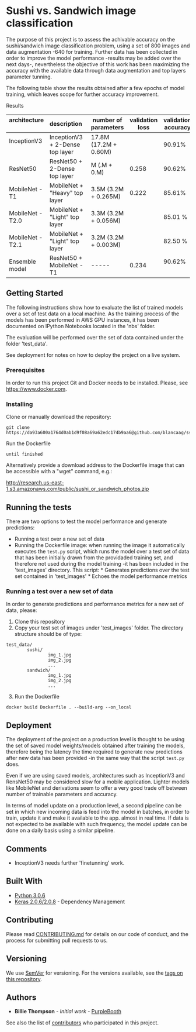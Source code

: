 # Sushi vs. Sandwich image classification

The purpose of this project is to assess the achivable accuracy on the sushi/sandwich image classification problem, using a set of 800 images and data augmentation -640 for training. Further data has been collected in order to improve the model performance -results may be added over the next days-, nevertheless the objective of this work has been maximizing the accuracy with the available data through data augmentation and top layers parameter tunning.

The following table show the results obtained after a few epochs of model training, which leaves scope for further accuracy improvement.

Results

| architecture      | description                      | number of parameters   | validation loss   | validation accuracy   | 
| --------------    | -------------------------------  | ---------------------  | ----------------  | --------------------  |
| InceptionV3       | InceptionV3 + 2-Dense top layer  | 17.8M (17.2M + 0.60M)  |       | 90.91%                |
| ResNet50          | ResNet50 + 2-Dense top layer     | M  (.M + 0.M)          | 0.258             | 90.62%                |
| MobileNet - T1    | MobileNet + "Heavy" top layer    | 3.5M  (3.2M + 0.265M)  | 0.222             | 85.61%                |
| MobileNet - T2.0  | MobileNet + "Light" top layer    | 3.3M (3.2M + 0.056M)   |       | 85.01 %               |
| MobileNet - T2.1  | MobileNet + "Light" top layer    | 3.2M (3.2M + 0.003M)   |       | 82.50 %               |
| Ensemble model    | ResNet50 +  MobileNet - T1       |          -----         | 0.234             | 90.62%                |

## Getting Started

The following instructions show how to evaluate the list of trained models over a set of test data on a local machine. As the training process of the models has been performed in AWS GPU instances, it has been documented on IPython Notebooks located in the 'nbs' folder.

The evaluation will be performed over the set of data contained under the folder 'test_data'. 

See deployment for notes on how to deploy the project on a live system. 

### Prerequisites

In order to run this project Git and Docker needs to be installed. Please, see https://www.docker.com.

### Installing

Clone or manually download the repository:

```
git clone https://da93a600a1764d0ab1d9f08a69a62edc174b9aa6@github.com/blancaag/ss_image_class.git
```

Run the Dockerfile

```
until finished
```

Alternatively provide a download address to the Dockerfile image that can be accessible with a "wget" command, e.g.:

http://research.us-east-1.s3.amazonaws.com/public/sushi_or_sandwich_photos.zip

## Running the tests

There are two options to test the model performance and generate predictions:

* Running a test over a new set of data
* Running the Dockerfile image: when running the image it automatically executes the ```test.py``` script, which runs the model over a test set of data that has been initially drawn from the providaded training set, and therefore not used during the model training -it has been included in the 'test_images' directory. This script:
        * Generates predictions over the test set contained in 'test_images'
        * Echoes the model performance metrics

### Running a test over a new set of data

In order to generate predictions and performance metrics for a new set of data, please: 

1. Clone this repository
2. Copy your test set of images under 'test_images' folder. The directory structure should be of type:

```
test_data/
        sushi/
                img_1.jpg
                img_2.jpg
                ...
        sandwich/
                img_1.jpg
                img_2.jpg
                ...
```

3. Run the Dockerfile

```
docker build Dockerfile . --build-arg --on_local
```

 
## Deployment

The deployment of the project on a production level is thought to be using the set of saved model weights/models obtained after training the models, therefore being the latency the time required to generate new predictions after new data has been provided -in the same way that the script ```test.py``` does.  

Even if we are using saved models, architectures such as InceptionV3 and RensNet50 may be considered slow for a mobile application. Lighter models like MobileNet and derivations seem to offer a very good trade off between number of trainable parameters and accuracy.

In terms of model update on a production level, a second pipeline can be set in which new incoming data is feed into the model in batches, in order to train, update it and make it available to the app. almost in real time. If data is not expected to be available with such frequency, the model update can be done on a daily basis using a similar pipeline.

## Comments

* InceptionV3 needs further 'finetunning' work.

## Built With

* [Python 3.0.6](http://www.dropwizard.io/1.0.2/docs/)
* [Keras 2.0.6/2.0.8](https://maven.apache.org/) - Dependency Management

## Contributing

Please read [CONTRIBUTING.md](https://gist.github.com/PurpleBooth/b24679402957c63ec426) for details on our code of conduct, and the process for submitting pull requests to us.

## Versioning

We use [SemVer](http://semver.org/) for versioning. For the versions available, see the [tags on this repository](https://github.com/your/project/tags). 

## Authors

* **Billie Thompson** - *Initial work* - [PurpleBooth](https://github.com/PurpleBooth)

See also the list of [contributors](https://github.com/your/project/contributors) who participated in this project.
